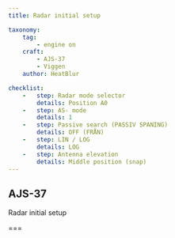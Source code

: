 ```yaml
---
title: Radar initial setup 

taxonomy:
    tag:
        - engine on
    craft:
        - AJS-37
        - Viggen
    author: HeatBlur

checklist:
    -   step: Radar mode selector 
        details: Position A0 
    -   step: AS- mode 
        details: 1 
    -   step: Passive search (PASSIV SPANING) 
        details: OFF (FRÅN) 
    -   step: LIN / LOG 
        details: LOG 
    -   step: Antenna elevation 
        details: Middle position (snap)
---
```


## AJS-37 
Radar initial setup 

===


